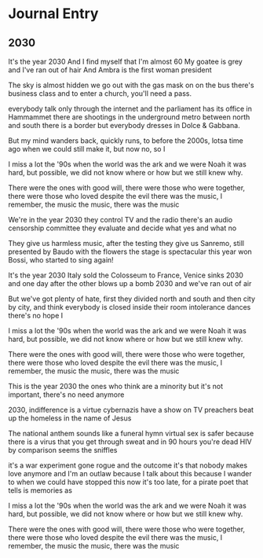 # Journal Entry
## 2030

It's the year 2030
And I find myself that I'm almost 60
My goatee is grey and I've ran out of hair
And Ambra is the first woman president

The sky is almost hidden
we go out with the gas mask on
on the bus there's business class
and to enter a church, you'll need a pass.

everybody talk only through the internet
and the parliament has its office in Hammammet
there are shootings in the underground metro
between north and south there is a border
but everybody dresses in Dolce & Gabbana.

But my mind wanders back, quickly runs,
to before the 2000s, lotsa time ago
when we could still make it,
but now no, so I

I miss a lot the '90s
when the world was the ark and we were Noah
it was hard, but possible,
we did not know where or how but we still knew why.

There were the ones with good will,
there were those who were together,
there were those who loved despite the evil
there was the music, I remember,
the music the music, there was the music

We're in the year 2030
they control TV and the radio
there's an audio censorship committee
they evaluate and decide what yes and what no

They give us harmless music, after the testing
they give us Sanremo, still presented by Baudo
with the flowers the stage is spectacular
this year won Bossi, who started to sing again!

It's the year 2030
Italy sold the Colosseum to France, Venice sinks
2030 and one day after the other blows up a bomb
2030 and we've ran out of air

But we've got plenty of hate,
first they divided north and south
and then city by city, and think
everybody is closed inside their room
intolerance dances there's no hope I

I miss a lot the '90s
when the world was the ark and we were Noah
it was hard, but possible,
we did not know where or how but we still knew why.

There were the ones with good will,
there were those who were together,
there were those who loved despite the evil
there was the music, I remember,
the music the music, there was the music

This is the year 2030
the ones who think are a minority
but it's not important,
there's no need anymore

2030, indifference is a virtue
cybernazis have a show on TV
preachers beat up the homeless in the name of Jesus

The national anthem sounds like a funeral hymn
virtual sex is safer because there is
a virus that you get through sweat
and in 90 hours you're dead
HIV by comparison seems the sniffles

it's a war experiment gone rogue
and the outcome it's that nobody makes love anymore
and I'm an outlaw because I talk about this
because I wander to when we could have stopped this
now it's too late, for a pirate poet that tells is memories as

I miss a lot the '90s
when the world was the ark and we were Noah
it was hard, but possible,
we did not know where or how but we still knew why.

There were the ones with good will,
there were those who were together,
there were those who loved despite the evil
there was the music, I remember,
the music the music, there was the music
